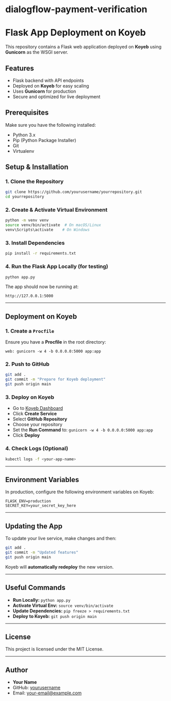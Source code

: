 # dialogflow-payment-verification

# Flask App Deployment on Koyeb

This repository contains a Flask web application deployed on **Koyeb** using **Gunicorn** as the WSGI server.

## Features
- Flask backend with API endpoints
- Deployed on **Koyeb** for easy scaling
- Uses **Gunicorn** for production
- Secure and optimized for live deployment

## Prerequisites
Make sure you have the following installed:

- Python 3.x
- Pip (Python Package Installer)
- Git
- Virtualenv

## Setup & Installation

### 1. Clone the Repository
```bash
git clone https://github.com/yourusername/yourrepository.git
cd yourrepository
```

### 2. Create & Activate Virtual Environment
```bash
python -m venv venv
source venv/bin/activate  # On macOS/Linux
venv\Scripts\activate    # On Windows
```

### 3. Install Dependencies
```bash
pip install -r requirements.txt
```

### 4. Run the Flask App Locally (for testing)
```bash
python app.py
```

The app should now be running at:
```
http://127.0.0.1:5000
```

---

## Deployment on Koyeb

### 1. Create a `Procfile`
Ensure you have a **Procfile** in the root directory:
```plaintext
web: gunicorn -w 4 -b 0.0.0.0:5000 app:app
```

### 2. Push to GitHub
```bash
git add .
git commit -m "Prepare for Koyeb deployment"
git push origin main
```

### 3. Deploy on Koyeb
- Go to [Koyeb Dashboard](https://app.koyeb.com/)
- Click **Create Service**
- Select **GitHub Repository**
- Choose your repository
- Set the **Run Command** to: `gunicorn -w 4 -b 0.0.0.0:5000 app:app`
- Click **Deploy**

### 4. Check Logs (Optional)
```bash
kubectl logs -f <your-app-name>
```

---

## Environment Variables
In production, configure the following environment variables on Koyeb:
```plaintext
FLASK_ENV=production
SECRET_KEY=your_secret_key_here
```

---

## Updating the App
To update your live service, make changes and then:
```bash
git add .
git commit -m "Updated features"
git push origin main
```
Koyeb will **automatically redeploy** the new version.

---

## Useful Commands
- **Run Locally:** `python app.py`
- **Activate Virtual Env:** `source venv/bin/activate`
- **Update Dependencies:** `pip freeze > requirements.txt`
- **Deploy to Koyeb:** `git push origin main`

---

## License
This project is licensed under the MIT License.

---

## Author
- **Your Name**  
- GitHub: [yourusername](https://github.com/yourusername)
- Email: your-email@example.com

